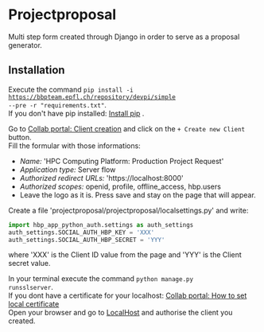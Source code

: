 # Projectproposal

Multi step form created through Django in order to serve as a proposal generator.

## Installation

Execute the command <code>pip install -i https://bbpteam.epfl.ch/repository/devpi/simple --pre -r "requirements.txt"</code>.<br />
If you don't have pip installed: [Install pip](https://pip.pypa.io/en/stable/installing/) .

Go to [Collab portal: Client creation](collab.humanbrainproject.eu/#/collab/54/nav/1051) and click on the <code>+ Create new Client</code> button.<br />
Fill the formular with those informations:
* _Name:_ 'HPC Computing Platform: Production Project Request'
* _Application type:_ Server flow
* _Authorized redirect URLs:_ 'https://localhost:8000'
* _Authorized scopes:_ openid, profile, offline_access, hbp.users
* Leave the logo as it is.
Press save and stay on the page that will appear.

Create a file 'projectproposal/projectproposal/localsettings.py' and write:
```python
import hbp_app_python_auth.settings as auth_settings
auth_settings.SOCIAL_AUTH_HBP_KEY = 'XXX'
auth_settings.SOCIAL_AUTH_HBP_SECRET = 'YYY'
```
where 'XXX' is the Client ID value from the page and 'YYY' is the Client secret value.</code>

In your terminal execute the command <code>python manage.py runsslserver</code>.<br />
If you dont have a certificate for your localhost: [Collab portal: How to set local certificate](https://developer.humanbrainproject.eu/docs/projects/HBP%20Collaboratory%20Documentation/1.2/app-developer-manual/quickstart/setup/ssl-certificate.html) <br />
Open your browser and go to [LocalHost](https://localhost:8000/formular) and authorise the client you created.